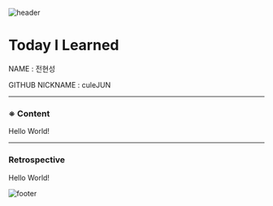 ![header](https://capsule-render.vercel.app/api?type=soft&color=084B8A&height=20&section=header)
# Today I Learned

NAME : 전현성

GITHUB NICKNAME : culeJUN

---

### ※ Content

Hello World!

---

### Retrospective

Hello World!

![footer](https://capsule-render.vercel.app/api?type=soft&color=084B8A&height=20&section=footer)
